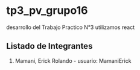 # tp3_pv_grupo16
desarrollo del Trabajo Practico N°3 utilizamos react


## Listado de Integrantes

1. Mamani, Erick Rolando - usuario: MamaniErick